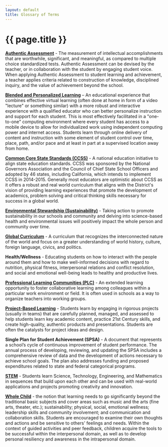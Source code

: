 ```yaml
---
layout: default
title: Glossary of Terms
---
```


{{ page.title }}
================

**[Authentic Assessment](http://jfmueller.faculty.noctrl.edu/toolbox/whatisit.htm)** - The measurement of intellectual accomplishments 
that are worthwhile, significant, and meaningful, as compared to multiple 
choice standardized tests. Authentic Assessment can be devised by the 
teacher, or in collaboration with the student by engaging student voice. When 
applying Authentic Assessment to student learning and achievement, a 
teacher applies criteria related to construction of knowledge, disciplined 
inquiry, and the value of achievement beyond the school.

**[Blended and Personalized Learning](http://weblearning.psu.edu/blended-learning-initiative/what_is_blended_learning)** – An educational experience that 
combines effective virtual learning (often done at home in form of a video 
"lecture" or something similar) with a more robust and interactive experience 
with a qualified educator who can better personalize instruction and support 
for each student.  This is most effectively facilitated in a "one-to-one"
computing environment where every student has access to a mobile device to 
allow for individualized work using independent computing power and internet 
access.  Students learn through online delivery of content and instruction with 
some element of student control over time, place, path, and/or pace and at 
least in part at a supervised location away from home.

**[Common Core State Standards (CCSS)](http://www.commoncore.org/)** - A national education initiative to 
align state education standards.  CCSS was sponsored by the National 
Governors Association and the Council of Chief State School Officers and 
adopted by 46 states, including California, which intends to implement CCSS
in 2014-2015.  Generally most educators are optimistic about CCSS as it
offers a robust and real world curriculum that aligns with the District's vision of 
providing learning experiences that promote the development of academics, 
problem solving and critical thinking skills necessary for success in a global 
world.

**[Environmental Stewardship (Sustainability)](http://www.environmentalstewardship.org/)** - Taking action to promote 
sustainability in our schools and community and delving into science-based 
health and environmental issues will positively impact the whole person and 
community over time.

**[Global Curriculum](http://globalcurriculum.net/)** - A curriculum that recognizes the interconnected nature 
of the world and focus on a greater understanding of world history, culture, 
foreign language, civics, and politics.  

**Health/Wellness** - Educating students on how to interact with the people 
around them and how to make well-informed decisions with regard to nutrition, 
physical fitness, interpersonal relations and conflict resolution, and social and 
emotional well-being leads to healthy and productive lives.

**[Professional Learning Communities (PLC)](https://en.wikipedia.org/wiki/Professional_Learning_Community)** - An extended learning 
opportunity to foster collaborative learning among colleagues within a 
particular work environment or field. It is often used in schools as a way to 
organize teachers into working groups.

**[Project-Based Learning](https://en.wikipedia.org/wiki/Project-Based_Learning)** - Students learn by engaging in rigorous projects 
(usually in teams) that are carefully planned, managed, and assessed to help 
students learn key academic content, practice 21st Century skills, and create 
high-quality, authentic products and presentations.  Students are often the 
catalysts for project ideas and design.

**Single Plan for Student Achievement (SPSA)** - A document that 
represents a school’s cycle of continuous improvement of student 
performance. The annual process of developing, reviewing, and updating the 
SPSA includes a comprehensive review of data and the development of 
actions necessary to achieve school goals. The plan also addresses funding 
and proposed expenditures related to state and federal categorical programs.

**[STEM](http://en.wikipedia.org/wiki/STEM_fields)** - Students learn Science, Technology, Engineering, and Mathematics 
in sequences that build upon each other and can be used with real-world 
applications and projects promoting creativity and innovation.

**[Whole Child](http://www.wholechildeducation.org/about)** - the notion that learning needs to go significantly beyond the 
traditional basic subjects and cover areas such as music and the arts (fine 
arts, theater, etc.); sustainability; physical, social, emotional wellness; 
leadership skills and community involvement; and communication and 
collaboration skills. Students are encouraged to examine their own thoughts 
and actions and be sensitive to others' feelings and needs. Within the context 
of guided activities and peer feedback, children acquire the tools to be 
successful within the interpersonal domain, as well as to develop personal 
resiliency and awareness in the intrapersonal domain.
